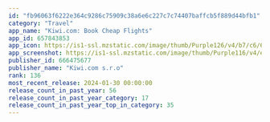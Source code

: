 ```yaml
---
id: "fb96063f6222e364c9286c75909c38a6e6c227c7c74407baffcb5f889d44bfb1"
category: "Travel"
app_name: "Kiwi.com: Book Cheap Flights"
app_id: 657843853
app_icon: https://is1-ssl.mzstatic.com/image/thumb/Purple126/v4/b7/c6/67/b7c66765-20df-20a2-ea97-af1d78f2b6a1/AppIcon-0-0-1x_U007epad-0-85-220.png/1024x1024bb.png
app_screenshot: https://is1-ssl.mzstatic.com/image/thumb/Purple116/v4/e4/1a/ff/e41aff4c-c65a-f5e3-d39e-cc06de972a63/8f091c31-cb39-432d-a89e-9c49c6e259c0_iPh_5_U002c5__U2013_A__U2013_EN_Master__U2013_20.png/1242x2688bb.png
publisher_id: 666475677
publisher_name: "Kiwi.com s.r.o"
rank: 136
most_recent_release: 2024-01-30 00:00:00
release_count_in_past_year: 56
release_count_in_past_year_category: 17
release_count_in_past_year_top_in_category: 35
---
```

